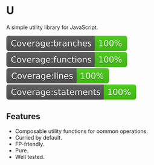 # U

A simple utility library for JavaScript.

![Branches](coverage/badge-branches.svg)
![Coverage](coverage/badge-functions.svg)
![Lines](coverage/badge-lines.svg)
![Statements](coverage/badge-statements.svg)

## Features

- Composable utility functions for oommon operations.
- Curried by default.
- FP-friendly.
- Pure.
- Well tested.
